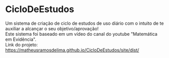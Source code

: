 # CicloDeEstudos
 Um sistema de criação de ciclo de estudos de uso diário com o intuito de te auxiliar a alcançar o seu objetivo/aprovação!
 <br>
 Este sistema foi baseado em um vídeo do canal do youtube "Matemática em Evidência".
 <br>
 Link do projeto: https://matheusramosdelima.github.io/CicloDeEstudos/site/dist/
